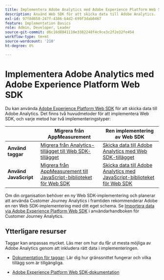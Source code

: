 ```yaml
---
title: Implementera Adobe Analytics med Adobe Experience Platform Web SDK
description: Använd Web SDK för att skicka data till Adobe Analytics.
exl-id: 97f8d650-247f-4386-b4d2-699f3dab0467
feature: Implementation Basics
role: Admin, Developer, Leader
source-git-commit: d6c16d8841110e3382248f4c9ce3c2f2e32fe454
workflow-type: tm+mt
source-wordcount: '210'
ht-degree: 0%

---
```


# Implementera Adobe Analytics med Adobe Experience Platform Web SDK

Du kan använda [Adobe Experience Platform Web SDK](https://experienceleague.adobe.com/docs/experience-platform/web-sdk/home.html) för att skicka data till Adobe Analytics. Det finns två huvudmetoder för att implementera Web SDK, och varje metod har två implementeringstyper:

| | **Migrera från AppMeasurement** | **Ren implementering av Web SDK** |
| --- | --- | --- |
| **Använd taggar** | [Migrera från Analytics-tillägget till Web SDK-tillägget](analytics-extension-to-web-sdk.md) | [Skicka data till Adobe Analytics med Web SDK-tillägget](web-sdk-tag-extension.md) |
| **Använd JavaScript** | [Migrera från AppMeasurement till JavaScript-biblioteket för Web SDK](appmeasurement-to-web-sdk.md) | [Skicka data till Adobe Analytics med JavaScript-biblioteket för Web SDK](web-sdk-javascript-library.md) |

Om din organisation behöver en ny Web SDK-implementering och planerar att använda Customer Journey Analytics i framtiden rekommenderar Adobe en ren Web SDK-implementering med ditt eget schema. Se [Importera data via Adobe Experience Platform Web SDK](https://experienceleague.adobe.com/en/docs/analytics-platform/using/cja-data-ingestion/ingest-use-guides/edge-network/aepwebsdk) i användarhandboken för Customer Journey Analytics.

## Ytterligare resurser

Taggar kan anpassas mycket. Läs mer om hur du får ut mesta möjliga av Adobe Analytics genom att inkludera rätt data i implementeringen.

- [Dokumentation för taggar](https://experienceleague.adobe.com/docs/experience-platform/tags/home.html#): Lär dig hur gränssnittet fungerar och vilka tillägg som är tillgängliga.

- [Adobe Experience Platform Web SDK-dokumentation](https://experienceleague.adobe.com/docs/web-sdk.html)
